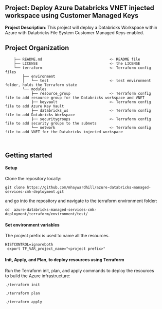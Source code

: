 ## Project: Deploy Azure Databricks VNET injected workspace using Customer Managed Keys

**Project Description**: This project will deploy a Databricks Workspace within Azure with Databricks File System Customer Managed Keys enabled.

## Project Organization

```
    ├── README.md                               <- README file
    ├── LICENSE                                 <- the LICENSE
    └── terraform                               <- Terraform config files 
        ├── environment        
        │   └── test                            <- test environment folder, holds the Terraform state
        └── modules            
            ├── resource_group                  <- Terraform config file to add resource group for the Databricks workspace and VNET
            ├── keyvault                        <- Terraform config file to add Azure Key Vault
            ├── databricks_ws                   <- Terraform config file to add Databricks Workspace
            ├── securitygroups                  <- Terraform config file to add security groups to the subnets
            └── network                         <- Terraform config file to add VNET for the Databricks injected workspace
     
  
```

## Getting started

####  Setup

Clone the repository locally:
```
git clone https://github.com/mhaywardhill/azure-databricks-managed-services-cmk-deployment.git
```

and go into the repository and navigate to the terraform environment folder:

```
cd  azure-databricks-managed-services-cmk-deployment/terraform/environment/test/
```

#### Set environment variables

The project prefix is used to name all the resources.

```variables
HISTCONTROL=ignoreboth
 export TF_VAR_project_name="<project prefix>"

```

####  Init, Apply, and Plan, to deploy resources using Terraform

Run the Terraform init, plan, and apply commands to deploy the resources to build the Azure infrastructure:

```
./terraform init

./terraform plan

./terraform apply
```